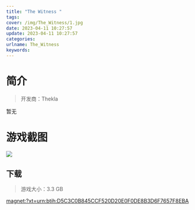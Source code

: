 ```yaml
---
title: "The Witness "
tags: 
cover: /img/The_Witness/1.jpg
date: 2023-04-11 10:27:57
update: 2023-04-11 10:27:57
categories: 
urlname: The_Witness
keywords: 
---
```

# 简介

> 开发商：Thekla

暂无

# 游戏截图

![](/img/The_Witness/2.jpg)


## 下载

> 游戏大小：3.3 GB

[magnet:?xt=urn:btih:D5C3C0B845CCF520D20E0F0DE8B3D6F7657F8EBA](magnet:?xt=urn:btih:D5C3C0B845CCF520D20E0F0DE8B3D6F7657F8EBA)